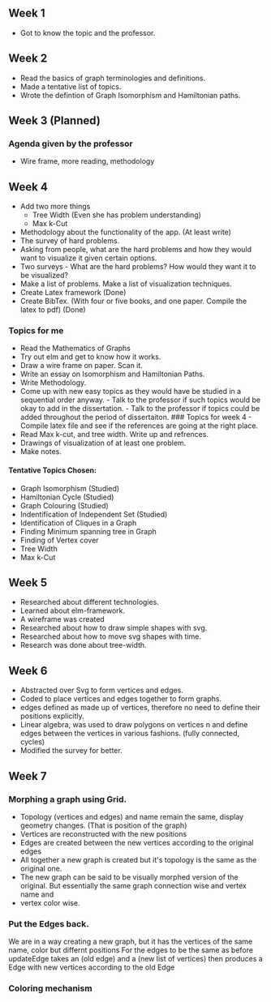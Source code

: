 ## Week 1
- Got to know the topic and the professor.

## Week 2
- Read the basics of graph terminologies and definitions.
- Made a tentative list of topics.
- Wrote the defintion of Graph Isomorphism and Hamiltonian paths. 

## Week 3 (Planned)
### Agenda given by the professor
- Wire frame, more reading, methodology

## Week 4
- Add two more things
	- Tree Width (Even she has problem understanding)
	- Max k-Cut
- Methodology about the functionality of the app. (At least write)
- The survey of hard problems.
- Asking from people, what are the hard problems and how they would want to visualize it given certain options.
- Two surveys - What are the hard problems? How would they want it to be visualized?
- Make a list of problems. Make a list of visualization techniques.
- Create Latex framework (Done)
- Create BibTex. (With four or five books, and one paper. Compile the latex to pdf) (Done)





### Topics for me
- Read the Mathematics of Graphs
- Try out elm and get to know how it works.
- Draw a wire frame on paper. Scan it.
- Write an essay on Isomorphism and Hamiltonian Paths.
- Write Methodology.
- Come up with new easy topics as they would have be studied in a sequential order anyway.  - Talk to the professor if such topics would be okay to add in the dissertation.  - Talk to the professor if topics could be added throughout the period of dissertaiton.  ### Topics for week 4 - Compile latex file and see if the references are going at the right place.
- Read Max k-cut, and tree width. Write up and refrences.
- Drawings of visualization of at least one problem.
- Make notes.

#### Tentative Topics Chosen:
- Graph Isomorphism								(Studied)  
- Hamiltonian Cycle								(Studied)
- Graph Colouring								(Studied)
- Indentification of Independent Set			(Studied)       
- Identification of Cliques in a Graph
- Finding Minimum spanning tree in Graph
- Finding of Vertex cover
- Tree Width
- Max k-Cut

## Week 5
- Researched about different technologies.
- Learned about elm-framework.
- A wireframe was created
- Researched about how to draw simple shapes with svg.
- Researched about how to move svg shapes with time.
- Research was done about tree-width.


## Week 6
- Abstracted over Svg to form vertices and edges.
- Coded to place vertices and edges together to form graphs.
- edges defined as made up of vertices, therefore no need to define
   their positions explicitly.
- Linear algebra, was used to draw polygons on vertices n and define
  edges between the vertices in various fashions. (fully connected, cycles)
- Modified the survey for better.

## Week 7
### Morphing a graph using Grid. 

- Topology (vertices and edges) and name remain the same, display geometry changes. (That is position of the graph)
- Vertices are reconstructed with the new positions
- Edges are created between the new vertices according to the original edges
- All together a new graph is created but it's topology is the same as the original one.
- The new graph can be said to be visually morphed version of the original. But essentially the same graph connection wise and vertex name and
- vertex color wise.

### Put the Edges back.
We are in a way creating a new graph, but it has the vertices of the same name, color but differnt positions
For the edges to be the same as before 
updateEdge takes an (old edge) and a (new list of vertices)
then produces a Edge with new vertices according to the old Edge

### Coloring mechanism

